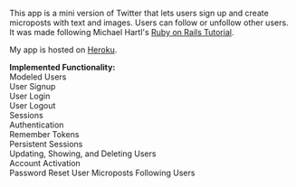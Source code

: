 This app is a mini version of Twitter that lets users sign up and create microposts with text and images.  Users can follow or unfollow other users.  It was made following Michael Hartl's [Ruby on Rails Tutorial](http://www.railstutorial.org).

My app is hosted on [Heroku](https://langenfeld-micropost-app.herokuapp.com/).

<b>Implemented Functionality:</b>  
Modeled Users  
User Signup  
User Login  
User Logout  
Sessions  
Authentication  
Remember Tokens  
Persistent Sessions  
Updating, Showing, and Deleting Users  
Account Activation  
Password Reset
User Microposts
Following Users
